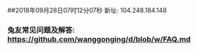 ##2018年09月28日07时12分07秒 新址: 104.248.184.148
### 兔友常见问题及解答: https://github.com/wanggonging/d/blob/w/FAQ.md
